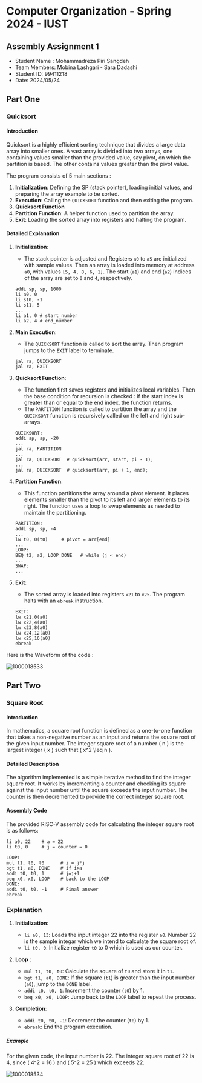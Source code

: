 Computer Organization - Spring 2024 - IUST
==============================================================
## Assembly Assignment 1

- Student Name : Mohammadreza Piri Sangdeh
- Team Members: Mobina Lashgari - Sara Dadashi
- Student ID: 99411218
- Date: 2024/05/24

## Part One

### Quicksort

#### Introduction
Quicksort is a highly efficient sorting technique that divides a large data array into smaller ones. A vast array is divided into two arrays, one containing values smaller than the provided value, say pivot, on which the partition is based. The other contains values greater than the pivot value.

The program consists of 5 main sections :
1. **Initialization**: Defining the SP (stack pointer), loading initial values, and preparing the array example to be sorted.
2. **Execution**: Calling the `QUICKSORT` function and then exiting the program.
3. **Quicksort Function**
4. **Partition Function**: A helper function used to partition the array.
5. **Exit**: Loading the sorted array into registers and halting the program.

#### Detailed Explanation

1. **Initialization**:
    - The stack pointer is adjusted and Registers `a0` to `a5` are initialized with sample values. Then an array is loaded into memory at address `a0`, with values `[5, 4, 8, 6, 1]`. The start (`a1`) and end (`a2`) indices of the array are set to `0` and `4`, respectively.

    ```assembly
    addi sp, sp, 1000
    li a0, 0
    li s10, -1
    li s11, 5
    ...
    li a1, 0 # start_number
    li a2, 4 # end_number
    ```

2. **Main Execution**:
    - The `QUICKSORT` function is called to sort the array. Then program jumps to the `EXIT` label to terminate.

    ```assembly
    jal ra, QUICKSORT
    jal ra, EXIT
    ```

3. **Quicksort Function**:
    - The function first saves registers and initializes local variables. Then the base condition for recursion is checked : if the start index is greater than or equal to the end index, the function returns.
    - The `PARTITION` function is called to partition the array and the `QUICKSORT` function is recursively called on the left and right sub-arrays.

    ```assembly
    QUICKSORT:
    addi sp, sp, -20
    ...
    jal ra, PARTITION
    ...
    jal ra, QUICKSORT  # quicksort(arr, start, pi - 1);
    ...
    jal ra, QUICKSORT  # quicksort(arr, pi + 1, end);
    ```

4. **Partition Function**:
    - This function partitions the array around a pivot element. It places elements smaller than the pivot to its left and larger elements to its right. The function uses a loop to swap elements as needed to maintain the partitioning.

    ```assembly
    PARTITION:
    addi sp, sp, -4
    ...
    lw t0, 0(t0)     # pivot = arr[end]
    ...
    LOOP:
    BEQ t2, a2, LOOP_DONE   # while (j < end)
    ...
    SWAP:
    ...
    ```

5. **Exit**:
    - The sorted array is loaded into registers `x21` to `x25`. The program halts with an `ebreak` instruction.

    ```assembly
    EXIT:
    lw x21,0(a0)
    lw x22,4(a0)
    lw x23,8(a0)
    lw x24,12(a0)
    lw x25,16(a0)
    ebreak
    ```
Here is the Waveform of the code :

![1000018533](https://github.com/MMDPiri/phoeniX_MohPir_99411218/assets/169598509/b433a5e4-3837-4c48-9031-07cde02755df)


## Part Two

### Square Root

#### Introduction
In mathematics, a square root function is defined as a one-to-one function that takes a non-negative number as an input and returns the square root of the given input number.
The integer square root of a number \( n \) is the largest integer \( x \) such that \( x^2 \leq n \).

#### Detailed Description

The algorithm implemented is a simple iterative method to find the integer square root. It works by incrementing a counter and checking its square against the input number until the square exceeds the input number. The counter is then decremented to provide the correct integer square root.

#### Assembly Code

The provided RISC-V assembly code for calculating the integer square root is as follows:

```assembly
li a0, 22    # a = 22
li t0, 0     # j = counter = 0

LOOP:
mul t1, t0, t0      # i = j*j
bgt t1, a0, DONE    # if i>a
addi t0, t0, 1      # j=j+1
beq x0, x0, LOOP    # back to the LOOP
DONE:
addi t0, t0, -1     # Final answer
ebreak
```

### Explanation

1. **Initialization**:
    - `li a0, 13`: Loads the input integer 22 into the register `a0`. Number 22 is the sample integar which we intend to calculate the square root of.
    - `li t0, 0`: Initialize register `t0` to 0 which is used as our counter.

2. **Loop** :
    - `mul t1, t0, t0`: Calculate the square of `t0` and store it in `t1`.
    - `bgt t1, a0, DONE`: If the square (`t1`) is greater than the input number (`a0`), jump to the `DONE` label.
    - `addi t0, t0, 1`: Increment the counter (`t0`) by 1.
    - `beq x0, x0, LOOP`: Jump back to the `LOOP` label to repeat the process.

3. **Completion**:
    - `addi t0, t0, -1`: Decrement the counter (`t0`) by 1.
    - `ebreak`: End the program execution.

##### Example

For the given code, the input number is 22. The integer square root of 22 is 4, since \( 4^2 = 16 \) and \( 5^2 = 25 \) which exceeds 22.

![1000018534](https://github.com/MMDPiri/phoeniX_MohPir_99411218/assets/169598509/48c8fc20-0b5c-4e51-9a24-57ddd6bfd69b)


